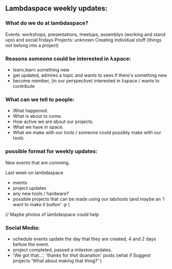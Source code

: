 ## Lambdaspace weekly updates:

### What do we do at lambdaspace? 

Events: workshops, presentations, meetups, assemblys (working and stand ups) and social fridays
Projects: unknown 
Creating individual stuff (things not belong into a project)


### Reasons someone could be interested in λspace:
 - learn,learn something new
 - get updated, admires a topic and wants to sees if there's something new
 - become member, (in our perspective) interested in λspace / wants to contribute
 

### What can we tell to people:
 - What happened. 
 - What is about to come.
 - How active we are about our projects. 
 - What we have in space.
 - What we make with our tools / someone could possibly make with our tools.


### possible format for weekly updates:

New events that are comming.

Last week on lambdaspace
 - events
 - project updates
 - any new tools / hardware?
 - possible projects that can be made using our lab/tools (and maybe an 'I want to make it button' :p )
 

// Maybe photos of lambdaspace could help

### Social Media:
 - schedule events update
   the day that they are created, 4 and 2 days before the event. 
 - project completed, passed a mileston updates. 
 - 'We got that...', 'thanks for _that_ doanation' posts
(what if Suggest projects 'What about making that thing?' )
 
 

  




